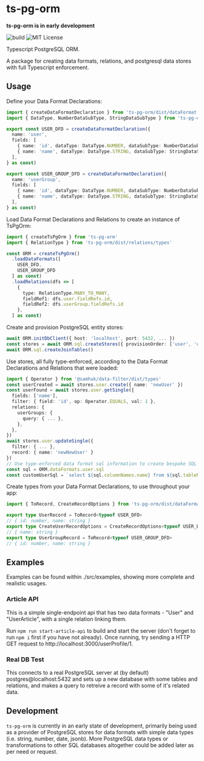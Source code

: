 # ts-pg-orm

**ts-pg-orm is in early development**

![build](https://github.com/samhuk/ts-pg-orm/actions/workflows/build.yaml/badge.svg)
![MIT License](https://img.shields.io/badge/License-MIT-green.svg)

Typescript PostgreSQL ORM.

A package for creating data formats, relations, and postgresql data stores with full Typescript enforcement.

## Usage

Define your Data Format Declarations:

```typescript
import { createDataFormatDeclaration } from 'ts-pg-orm/dist/dataFormat'
import { DataType, NumberDataSubType, StringDataSubType } from 'ts-pg-orm/dist/dataFormat/types'

export const USER_DFD = createDataFormatDeclaration({
  name: 'user',
  fields: [
    { name: 'id', dataType: DataType.NUMBER, dataSubType: NumberDataSubType.SERIAL },
    { name: 'name', dataType: DataType.STRING, dataSubType: StringDataSubType.VARYING_LENGTH, maxLength: 50 },
  ],
} as const)

export const USER_GROUP_DFD = createDataFormatDeclaration({
  name: 'userGroup',
  fields: [
    { name: 'id', dataType: DataType.NUMBER, dataSubType: NumberDataSubType.SERIAL },
    { name: 'name', dataType: DataType.STRING, dataSubType: StringDataSubType.VARYING_LENGTH, maxLength: 50 },
  ],
} as const)
```

Load Data Format Declarations and Relations to create an instance of TsPgOrm:

```typescript
import { createTsPgOrm } from 'ts-pg-orm'
import { RelationType } from 'ts-pg-orm/dist/relations/types'

const ORM = createTsPgOrm()
  .loadDataFormats([
    USER_DFD,
    USER_GROUP_DFD
  ] as const)
  .loadRelations(dfs => [
    {
      type: RelationType.MANY_TO_MANY,
      fieldRef1: dfs.user.fieldRefs.id,
      fieldRef2: dfs.userGroup.fieldRefs.id
    },
  ] as const)
```

Create and provision PostgreSQL entity stores:

```typescript
await ORM.initDbClient({ host: 'localhost', port: 5432, ... })
const stores = await ORM.sql.createStores({ provisionOrder: ['user', 'userGroup'] })
await ORM.sql.createJoinTables()
```

Use stores, all fully type-enforced, according to the Data Format Declarations and Relations that were loaded:

```typescript
import { Operator } from '@samhuk/data-filter/dist/types'
const userCreated = await stores.user.create({ name: 'newUser' })
const userFound = await stores.user.getSingle({
  fields: ['name'],
  filter: { field: 'id', op: Operator.EQUALS, val: 1 },
  relations: {
    userGroups: {
      query: { ... },
    },
  },
})
await stores.user.updateSingle({ 
  filter: { ... },
  record: { name: 'newNewUser' }
})
// Use type-enforced data format sql information to create bespoke SQL statements
const sql = ORM.dataFormats.user.sql
const customUserSql = `select ${sql.columnNames.name} from ${sql.tableName}`
```

Create types from your Data Format Declarations, to use throughout your app:

```typescript
import { ToRecord, CreateRecordOptions } from 'ts-pg-orm/dist/dataFormat/types'

export type UserRecord = ToRecord<typeof USER_DFD>
// { id: number, name: string }
export type CreateUserRecordOptions = CreateRecordOptions<typeof USER_DFD>
// { name: string }
export type UserGroupRecord = ToRecord<typeof USER_GROUP_DFD>
// { id: number, name: string }
```

## Examples

Examples can be found within ./src/examples, showing more complete and realistic usages.

### Article API

This is a simple single-endpoint api that has two data formats - "User" and "UserArticle", with a single relation linking them.

Run `npm run start-article-api` to build and start the server (don't forget to run `npm i` first if you have not already). Once running, try sending a HTTP GET request to http://localhost:3000/userProfile/1.

### Real DB Test

This connects to a real PostgreSQL server at (by default) postgres@localhost:5432 and sets up a new database with some tables and relations, and makes a query to retreive a record with some of it's related data.

## Development

`ts-pg-orm` is currently in an early state of development, primarily being used as a provider of PostgreSQL stores for data formats with simple data types (i.e. string, number, date, jsonb). More PostgreSQL data types or transformations to other SQL databases altogether could be added later as per need or request.
